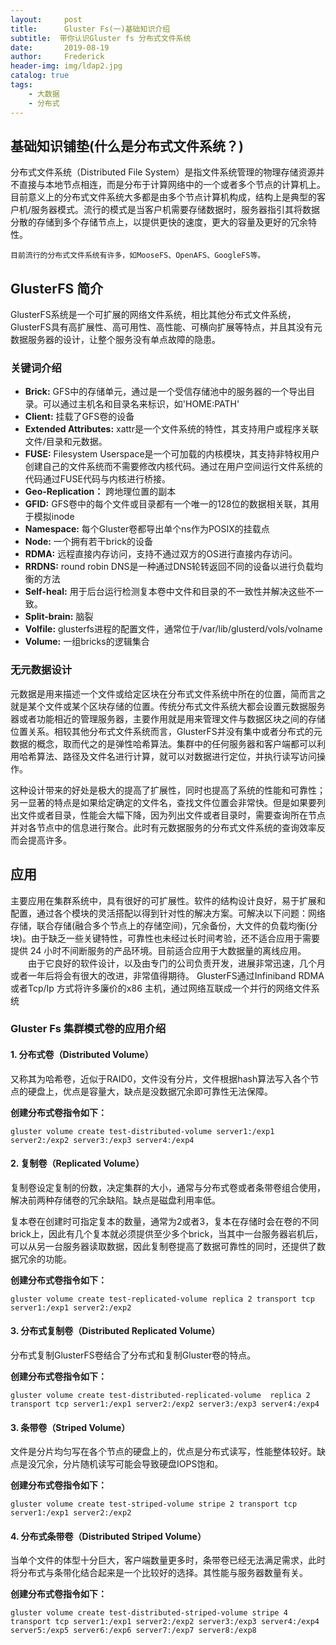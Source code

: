 ```yaml
---
layout:     post
title:      Gluster Fs(一)基础知识介绍
subtitle:  带你认识Gluster fs 分布式文件系统
date:       2019-08-19
author:     Frederick
header-img: img/ldap2.jpg
catalog: true
tags:
    - 大数据
    - 分布式
---
```


## 基础知识铺垫(什么是分布式文件系统？)

分布式文件系统（Distributed File System）是指文件系统管理的物理存储资源并不直接与本地节点相连，而是分布于计算网络中的一个或者多个节点的计算机上。目前意义上的分布式文件系统大多都是由多个节点计算机构成，结构上是典型的客户机/服务器模式。流行的模式是当客户机需要存储数据时，服务器指引其将数据分散的存储到多个存储节点上，以提供更快的速度，更大的容量及更好的冗余特性。

    目前流行的分布式文件系统有许多，如MooseFS、OpenAFS、GoogleFS等。

## GlusterFS 简介

GlusterFS系统是一个可扩展的网络文件系统，相比其他分布式文件系统，GlusterFS具有高扩展性、高可用性、高性能、可横向扩展等特点，并且其没有元数据服务器的设计，让整个服务没有单点故障的隐患。

### 关键词介绍

- **Brick:** GFS中的存储单元，通过是一个受信存储池中的服务器的一个导出目录。可以通过主机名和目录名来标识，如'HOME:PATH'
- **Client:** 挂载了GFS卷的设备
- **Extended Attributes:** xattr是一个文件系统的特性，其支持用户或程序关联文件/目录和元数据。
- **FUSE:** Filesystem Userspace是一个可加载的内核模块，其支持非特权用户创建自己的文件系统而不需要修改内核代码。通过在用户空间运行文件系统的代码通过FUSE代码与内核进行桥接。
- **Geo-Replication：** 跨地理位置的副本
- **GFID:** GFS卷中的每个文件或目录都有一个唯一的128位的数据相关联，其用于模拟inode
- **Namespace:** 每个Gluster卷都导出单个ns作为POSIX的挂载点
- **Node:** 一个拥有若干brick的设备
- **RDMA:** 远程直接内存访问，支持不通过双方的OS进行直接内存访问。
- **RRDNS:** round robin DNS是一种通过DNS轮转返回不同的设备以进行负载均衡的方法
- **Self-heal:** 用于后台运行检测复本卷中文件和目录的不一致性并解决这些不一致。
- **Split-brain:** 脑裂
- **Volfile:** glusterfs进程的配置文件，通常位于/var/lib/glusterd/vols/volname
- **Volume:** 一组bricks的逻辑集合

### 无元数据设计

元数据是用来描述一个文件或给定区块在分布式文件系统中所在的位置，简而言之就是某个文件或某个区块存储的位置。传统分布式文件系统大都会设置元数据服务器或者功能相近的管理服务器，主要作用就是用来管理文件与数据区块之间的存储位置关系。相较其他分布式文件系统而言，GlusterFS并没有集中或者分布式的元数据的概念，取而代之的是弹性哈希算法。集群中的任何服务器和客户端都可以利用哈希算法、路径及文件名进行计算，就可以对数据进行定位，并执行读写访问操作。

这种设计带来的好处是极大的提高了扩展性，同时也提高了系统的性能和可靠性；另一显著的特点是如果给定确定的文件名，查找文件位置会非常快。但是如果要列出文件或者目录，性能会大幅下降，因为列出文件或者目录时，需要查询所在节点并对各节点中的信息进行聚合。此时有元数据服务的分布式文件系统的查询效率反而会提高许多。

## 应用

主要应用在集群系统中，具有很好的可扩展性。软件的结构设计良好，易于扩展和配置，通过各个模块的灵活搭配以得到针对性的解决方案。可解决以下问题：网络存储，联合存储(融合多个节点上的存储空间)，冗余备份，大文件的负载均衡(分块)。由于缺乏一些关键特性，可靠性也未经过长时间考验，还不适合应用于需要提供 24 小时不间断服务的产品环境。目前适合应用于大数据量的离线应用。
　　由于它良好的软件设计，以及由专门的公司负责开发，进展非常迅速，几个月或者一年后将会有很大的改进，非常值得期待。
GlusterFS通过Infiniband RDMA 或者Tcp/Ip 方式将许多廉价的x86 主机，通过网络互联成一个并行的网络文件系统

### Gluster Fs 集群模式卷的应用介绍

#### 1. 分布式卷（Distributed Volume）

又称其为哈希卷，近似于RAID0，文件没有分片，文件根据hash算法写入各个节点的硬盘上，优点是容量大，缺点是没数据冗余即可靠性无法保障。

**创建分布式卷指令如下：**

    gluster volume create test-distributed-volume server1:/exp1 server2:/exp2 server3:/exp3 server4:/exp4
    
#### 2. 复制卷（Replicated Volume）

复制卷设定复制的份数，决定集群的大小，通常与分布式卷或者条带卷组合使用，解决前两种存储卷的冗余缺陷。缺点是磁盘利用率低。

复本卷在创建时可指定复本的数量，通常为2或者3，复本在存储时会在卷的不同brick上，因此有几个复本就必须提供至少多个brick，当其中一台服务器岩机后，可以从另一台服务器读取数据，因此复制卷提高了数据可靠性的同时，还提供了数据冗余的功能。

**创建分布式卷指令如下：**

    gluster volume create test-replicated-volume replica 2 transport tcp server1:/exp1 server2:/exp2

#### 3. 分布式复制卷（Distributed Replicated Volume）

分布式复制GlusterFS卷结合了分布式和复制Gluster卷的特点。

**创建分布式卷指令如下：**

    gluster volume create test-distributed-replicated-volume  replica 2 transport tcp server1:/exp1 server2:/exp2 server3:/exp3 server4:/exp4

#### 3. 条带卷（Striped Volume）

文件是分片均匀写在各个节点的硬盘上的，优点是分布式读写，性能整体较好。缺点是没冗余，分片随机读写可能会导致硬盘IOPS饱和。

**创建分布式卷指令如下：**

    gluster volume create test-striped-volume stripe 2 transport tcp server1:/exp1 server2:/exp2

#### 4. 分布式条带卷（Distributed Striped Volume）

当单个文件的体型十分巨大，客户端数量更多时，条带卷已经无法满足需求，此时将分布式与条带化结合起来是一个比较好的选择。其性能与服务器数量有关。

**创建分布式卷指令如下：**

    gluster volume create test-distributed-striped-volume stripe 4 transport tcp server1:/exp1 server2:/exp2 server3:/exp3 server4:/exp4 server5:/exp5 server6:/exp6 server7:/exp7 server8:/exp8

